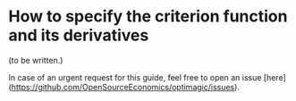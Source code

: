 # How to specify the criterion function and its derivatives

(to be written.)

In case of an urgent request for this guide, feel free to open an issue
\[here\](<https://github.com/OpenSourceEconomics/optimagic/issues>).
